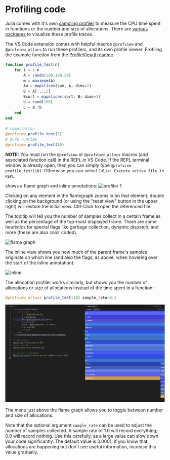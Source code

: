# Profiling code

Julia comes with it's own [sampling profiler](https://docs.julialang.org/en/v1/stdlib/Profile/) to measure the CPU time spent in functions or the number and size of allocations.  There are [various packages](https://github.com/timholy/FlameGraphs.jl) to visualize these profile traces.

The VS Code extension comes with helpful macros `@profview` and `@profview_allocs` to run these profilers, and its own profile viewer.  Profiling the example function from the [ProfileView.jl readme](https://github.com/timholy/ProfileView.jl)

```julia
function profile_test(n)
    for i = 1:n
        A = randn(100,100,20)
        m = maximum(A)
        Am = mapslices(sum, A; dims=2)
        B = A[:,:,5]
        Bsort = mapslices(sort, B; dims=1)
        b = rand(100)
        C = B.*b
    end
end

# compilation
@profview profile_test(1)
# pure runtime
@profview profile_test(10)
```
**NOTE:** You must run the `@profview` or `@profview_allocs` macros (and associated function call) in the REPL *in* VS Code. If the REPL terminal window is already open, then you can simply type `@profview profile_test(10)`. Otherwise you can select `Julia: Execute active file in REPL`.

shows a flame graph and inline annotations:
![profiler 1](../images/profiler1.png)

Clicking on any element in the flamegraph zooms in on that element; double clicking on the background (or using the "reset view" button in the upper right) will restore the initial view. Ctrl-Click to open the referenced file.

The tooltip will tell you the number of samples collect in a certain frame as well as the percentage of the top-most displayed frame. There are some heuristics for special flags like garbage collection, dynamic dispatch, and more (these are also color coded).

![flame graph](../images/profiler2.png)

The inline view shows you how much of the parent frame's samples originate on which line (and also the flags, as above, when hovering over the start of the inline annotation):

![inline](../images/profiler3.png)

The allocation profiler works similarly, but shows you the number of allocations or size of allocations instead of the time spent in a function:

```julia
@profview_allocs profile_test(10) sample_rate=0.1
```

![allocations](../images/profiler4.png)

The menu just above the flame graph allows you to toggle between number and size of allocations.

Note that the optional argument `sample_rate` can be used to adjust the number of samples collected.  A sample rate of 1.0 will record everything; 0.0 will record nothing.  Use this carefully, as a large value can slow down your code significantly.  The default value is 0.0001; if you know that allocations are happening but don't see useful information, increase this value gradually.
